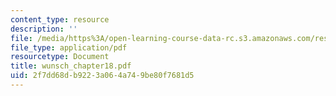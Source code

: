 ```yaml
---
content_type: resource
description: ''
file: /media/https%3A/open-learning-course-data-rc.s3.amazonaws.com/res-12-000-evolution-of-physical-oceanography-spring-2007/2f7dd68db9223a064a749be80f7681d5_wunsch_chapter18.pdf
file_type: application/pdf
resourcetype: Document
title: wunsch_chapter18.pdf
uid: 2f7dd68d-b922-3a06-4a74-9be80f7681d5
---
```

